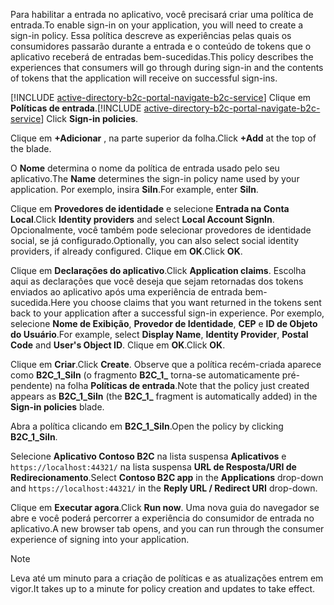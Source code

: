 <span data-ttu-id="4c180-101">Para habilitar a entrada no aplicativo, você precisará criar uma política de entrada.</span><span class="sxs-lookup"><span data-stu-id="4c180-101">To enable sign-in on your application, you will need to create a sign-in policy.</span></span> <span data-ttu-id="4c180-102">Essa política descreve as experiências pelas quais os consumidores passarão durante a entrada e o conteúdo de tokens que o aplicativo receberá de entradas bem-sucedidas.</span><span class="sxs-lookup"><span data-stu-id="4c180-102">This policy describes the experiences that consumers will go through during sign-in and the contents of tokens that the application will receive on successful sign-ins.</span></span>

<span data-ttu-id="4c180-103">[!INCLUDE [active-directory-b2c-portal-navigate-b2c-service](active-directory-b2c-portal-navigate-b2c-service.md)] Clique em **Políticas de entrada**.</span><span class="sxs-lookup"><span data-stu-id="4c180-103">[!INCLUDE [active-directory-b2c-portal-navigate-b2c-service](active-directory-b2c-portal-navigate-b2c-service.md)] Click **Sign-in policies**.</span></span>

<span data-ttu-id="4c180-104">Clique em **+Adicionar** , na parte superior da folha.</span><span class="sxs-lookup"><span data-stu-id="4c180-104">Click **+Add** at the top of the blade.</span></span>

<span data-ttu-id="4c180-105">O **Nome** determina o nome da política de entrada usado pelo seu aplicativo.</span><span class="sxs-lookup"><span data-stu-id="4c180-105">The **Name** determines the sign-in policy name used by your application.</span></span> <span data-ttu-id="4c180-106">Por exemplo, insira **SiIn**.</span><span class="sxs-lookup"><span data-stu-id="4c180-106">For example, enter **SiIn**.</span></span>

<span data-ttu-id="4c180-107">Clique em **Provedores de identidade** e selecione **Entrada na Conta Local**.</span><span class="sxs-lookup"><span data-stu-id="4c180-107">Click **Identity providers** and select **Local Account SignIn**.</span></span> <span data-ttu-id="4c180-108">Opcionalmente, você também pode selecionar provedores de identidade social, se já configurado.</span><span class="sxs-lookup"><span data-stu-id="4c180-108">Optionally, you can also select social identity providers, if already configured.</span></span> <span data-ttu-id="4c180-109">Clique em **OK**.</span><span class="sxs-lookup"><span data-stu-id="4c180-109">Click **OK**.</span></span>

<span data-ttu-id="4c180-110">Clique em **Declarações do aplicativo**.</span><span class="sxs-lookup"><span data-stu-id="4c180-110">Click **Application claims**.</span></span> <span data-ttu-id="4c180-111">Escolha aqui as declarações que você deseja que sejam retornadas dos tokens enviados ao aplicativo após uma experiência de entrada bem-sucedida.</span><span class="sxs-lookup"><span data-stu-id="4c180-111">Here you choose claims that you want returned in the tokens sent back to your application after a successful sign-in experience.</span></span> <span data-ttu-id="4c180-112">Por exemplo, selecione **Nome de Exibição**, **Provedor de Identidade**, **CEP** e **ID de Objeto do Usuário**.</span><span class="sxs-lookup"><span data-stu-id="4c180-112">For example, select **Display Name**, **Identity Provider**, **Postal Code**  and **User's Object ID**.</span></span> <span data-ttu-id="4c180-113">Clique em **OK**.</span><span class="sxs-lookup"><span data-stu-id="4c180-113">Click **OK**.</span></span>

<span data-ttu-id="4c180-114">Clique em **Criar**.</span><span class="sxs-lookup"><span data-stu-id="4c180-114">Click **Create**.</span></span> <span data-ttu-id="4c180-115">Observe que a política recém-criada aparece como **B2C_1_SiIn** (o fragmento **B2C\_1\_** torna-se automaticamente pré-pendente) na folha **Políticas de entrada**.</span><span class="sxs-lookup"><span data-stu-id="4c180-115">Note that the policy just created appears as **B2C_1_SiIn** (the **B2C\_1\_** fragment is automatically added) in the **Sign-in policies** blade.</span></span>

<span data-ttu-id="4c180-116">Abra a política clicando em **B2C_1_SiIn**.</span><span class="sxs-lookup"><span data-stu-id="4c180-116">Open the policy by clicking **B2C_1_SiIn**.</span></span>

<span data-ttu-id="4c180-117">Selecione **Aplicativo Contoso B2C** na lista suspensa **Aplicativos** e `https://localhost:44321/` na lista suspensa **URL de Resposta/URI de Redirecionamento**.</span><span class="sxs-lookup"><span data-stu-id="4c180-117">Select **Contoso B2C app** in the **Applications** drop-down and `https://localhost:44321/` in the **Reply URL / Redirect URI** drop-down.</span></span>

<span data-ttu-id="4c180-118">Clique em **Executar agora**.</span><span class="sxs-lookup"><span data-stu-id="4c180-118">Click **Run now**.</span></span> <span data-ttu-id="4c180-119">Uma nova guia do navegador se abre e você poderá percorrer a experiência do consumidor de entrada no aplicativo.</span><span class="sxs-lookup"><span data-stu-id="4c180-119">A new browser tab opens, and you can run through the consumer experience of signing into your application.</span></span>

> [!NOTE]
> <span data-ttu-id="4c180-120">Leva até um minuto para a criação de políticas e as atualizações entrem em vigor.</span><span class="sxs-lookup"><span data-stu-id="4c180-120">It takes up to a minute for policy creation and updates to take effect.</span></span>
>